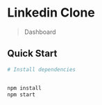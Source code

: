 # Linkedin Clone

> Dashboard

## Quick Start

```bash
# Install dependencies


npm install
npm start

```
